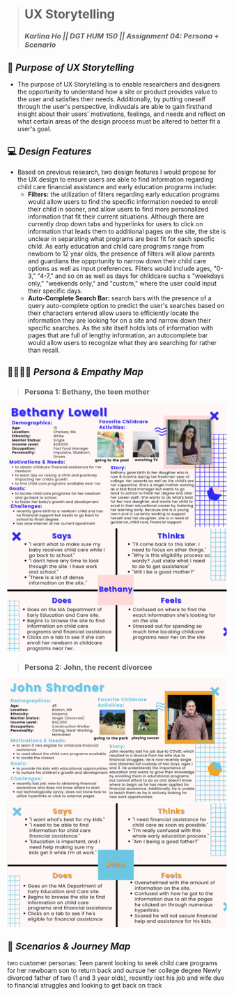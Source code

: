 > # UX Storytelling
> ### _Karlina Ho || DGT HUM 150 || Assignment 04: Persona + Scenario_

## 🤔 *Purpose of UX Storytelling* 
* The purpose of UX Storytelling is to enable researchers and designers the opportunity to understand how a site or product provides value to the user and satisfies their needs. Additionally, by putting oneself through the user's perspective, indivudals are able to gain firsthand insight about their users' motivations, feelings, and needs and reflect on what certain areas of the design process must be altered to better fit a user's goal.   


## 💻  *Design Features*  
* Based on previous research, two design features I would propose for the UX design to ensure users are able to find information regarding child care financial assistance and early education programs include: 
  * **Filters:** the utilization of filters regarding early education programs would allow users to find the specific information needed to enroll their child in sooner, and allow users to find more personalized information that fit their current situations. Although there are currently drop down tabs and hyperlinks for users to click on information that leads them to additional pages on the site, the site is unclear in separating what programs are best fit for each specfic child. As early education and child care programs range from newborn to 12 year olds, the presence of filters will allow parents and guardians the oppprtunity to narrow down their child care options as well as input preferences. Filters would include ages, "0-3," "4-7," and so on as well as days for childcare sucha s "weekdays only," "weekends only," and "custom," where the user could input their specific days. 
  *  **Auto-Complete Search Bar:** search bars with the presence of a query auto-complete option to predict the user's searches based on their characters entered allow users to efficiently locate the information they are looking for on a site and narrow down their specific searches. As the site itself holds lots of information with pages that are full of lengthy information, an autocomplete bar would allow users to recognize what they are searching for rather than recall.  

## 👨‍👩‍👧‍👦 *Persona & Empathy Map*
> ### Persona 1: **Bethany, the teen mother** 
![MA Department of Early Education and Care Persona](BethanyyDH110.png)
![MA Department of Early Education and Care Map](BethanyDH110Map.png)
> ### Persona 2: **John, the recent divorcee** 
![MA Department of Early Education and Care Persona](JohnDH110.png)
![MA Department of Early Education and Care Map](JohnDH110Map.png)

## 📖 *Scenarios & Journey Map*

two customer personas: 
Teen parent looking to seek child care programs for her newboarn son to return back and oursue her college degree 
Newly divorced father of two (1 and 3 year olds), recently lost his job and wife due to financial struggles and looking to get back on track  
